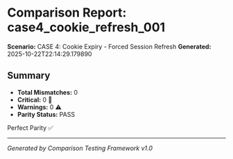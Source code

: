 # Comparison Report: case4_cookie_refresh_001
**Scenario:** CASE 4: Cookie Expiry - Forced Session Refresh
**Generated:** 2025-10-22T22:14:29.179890

## Summary
- **Total Mismatches:** 0
- **Critical:** 0 🚨
- **Warnings:** 0 ⚠️
- **Parity Status:** PASS

Perfect Parity ✅

---
*Generated by Comparison Testing Framework v1.0*
